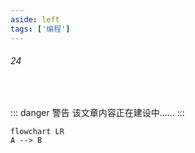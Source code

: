```yaml
---
aside: left
tags: ['编程']
---
```

 
###### 24
 
<br/>
 
::: danger <Badge type='warning'>警告</Badge>
该文章内容正在建设中......
:::


```mermaid
flowchart LR
A --> B
```